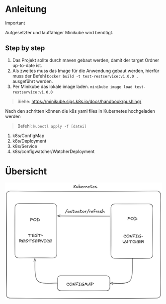 # Anleitung
> [!IMPORTANT]
> Aufgesetzter und lauffähiger Minikube wird benötigt.
> 
## Step by step
1. Das Projekt sollte durch maven gebaut werden, damit der target Ordner up-to-date ist. 
2. Als zweites muss das Image für die Anwendung gebaut werden, hierfür muss der Befehl 
`Docker build -t test-restservice:v1.0.0 .` ausgeführt werden.
3. Per Minikube das lokale image laden. `minikube image load test-restservice:v1.0.0`
> Siehe: https://minikube.sigs.k8s.io/docs/handbook/pushing/

Nach den schritten können die k8s yaml files in Kubernetes hochgeladen werden
> Befehl: `kubectl apply -f [datei]`
1. k8s/ConfigMap
2. k8s/Deployment
3. k8s/Service
4. k8s/configwatcher/WatcherDeployment

# Übersicht
![configwatcher](/resources/Diagram_Configwatcher.png)
